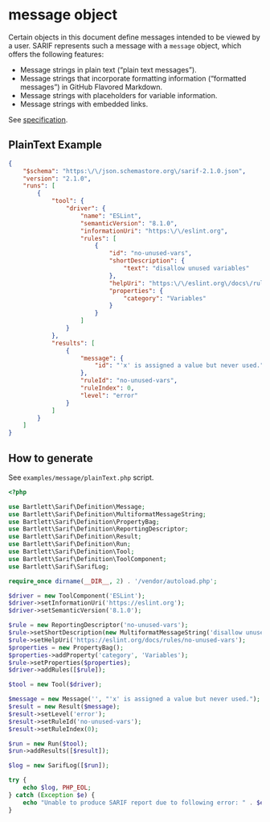 # message object

Certain objects in this document define messages intended to be viewed by a user.
SARIF represents such a message with a `message` object, which offers the following features:

- Message strings in plain text (“plain text messages”).
- Message strings that incorporate formatting information (“formatted messages”) in GitHub Flavored Markdown.
- Message strings with placeholders for variable information.
- Message strings with embedded links.

See [specification](https://docs.oasis-open.org/sarif/sarif/v2.1.0/os/sarif-v2.1.0-os.html#_Toc34317459).

## PlainText Example

```json
{
    "$schema": "https:\/\/json.schemastore.org\/sarif-2.1.0.json",
    "version": "2.1.0",
    "runs": [
        {
            "tool": {
                "driver": {
                    "name": "ESLint",
                    "semanticVersion": "8.1.0",
                    "informationUri": "https:\/\/eslint.org",
                    "rules": [
                        {
                            "id": "no-unused-vars",
                            "shortDescription": {
                                "text": "disallow unused variables"
                            },
                            "helpUri": "https:\/\/eslint.org\/docs\/rules\/no-unused-vars",
                            "properties": {
                                "category": "Variables"
                            }
                        }
                    ]
                }
            },
            "results": [
                {
                    "message": {
                        "id": "'x' is assigned a value but never used."
                    },
                    "ruleId": "no-unused-vars",
                    "ruleIndex": 0,
                    "level": "error"
                }
            ]
        }
    ]
}
```

## How to generate

See `examples/message/plainText.php` script.

```php
<?php

use Bartlett\Sarif\Definition\Message;
use Bartlett\Sarif\Definition\MultiformatMessageString;
use Bartlett\Sarif\Definition\PropertyBag;
use Bartlett\Sarif\Definition\ReportingDescriptor;
use Bartlett\Sarif\Definition\Result;
use Bartlett\Sarif\Definition\Run;
use Bartlett\Sarif\Definition\Tool;
use Bartlett\Sarif\Definition\ToolComponent;
use Bartlett\Sarif\SarifLog;

require_once dirname(__DIR__, 2) . '/vendor/autoload.php';

$driver = new ToolComponent('ESLint');
$driver->setInformationUri('https://eslint.org');
$driver->setSemanticVersion('8.1.0');

$rule = new ReportingDescriptor('no-unused-vars');
$rule->setShortDescription(new MultiformatMessageString('disallow unused variables'));
$rule->setHelpUri('https://eslint.org/docs/rules/no-unused-vars');
$properties = new PropertyBag();
$properties->addProperty('category', 'Variables');
$rule->setProperties($properties);
$driver->addRules([$rule]);

$tool = new Tool($driver);

$message = new Message('', "'x' is assigned a value but never used.");
$result = new Result($message);
$result->setLevel('error');
$result->setRuleId('no-unused-vars');
$result->setRuleIndex(0);

$run = new Run($tool);
$run->addResults([$result]);

$log = new SarifLog([$run]);

try {
    echo $log, PHP_EOL;
} catch (Exception $e) {
    echo "Unable to produce SARIF report due to following error: " . $e->getMessage(), PHP_EOL;
}
```
